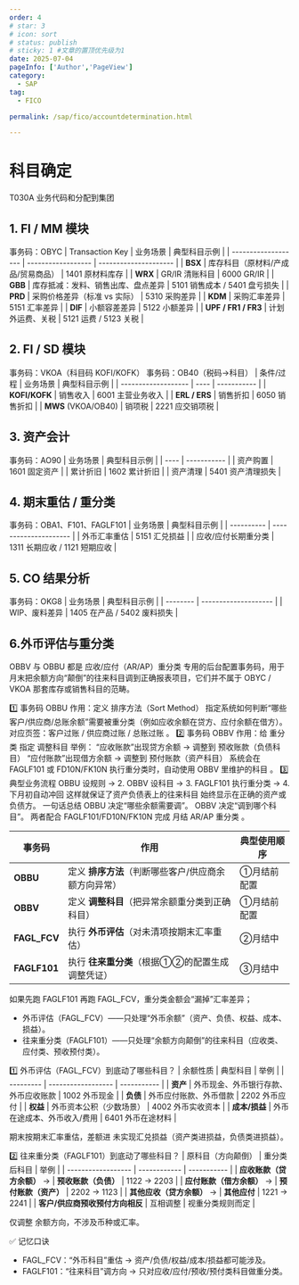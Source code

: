```yaml
---
order: 4
# star: 3
# icon: sort
# status: publish
# sticky: 1 #文章的置顶优先级为1
date: 2025-07-04
pageInfo: ['Author','PageView']
category:
  - SAP
tag:
  - FICO

permalink: /sap/fico/accountdetermination.html

---
```



# 科目确定
<!-- :::tip
::: -->
<!-- 摘要截止标签 -->
<!-- more -->


T030A 业务代码和分配到集团

## 1. FI / MM 模块

事务码：OBYC
| Transaction Key     | 业务场景               | 典型科目示例                |
| ------------------- | ------------------ | --------------------- |
| **BSX**             | 库存科目（原材料/产成品/贸易商品） | 1401 原材料库存            |
| **WRX**             | GR/IR 清账科目         | 6000 GR/IR            |
| **GBB**             | 库存抵减：发料、销售出库、盘点差异  | 5101 销售成本 / 5401 盘亏损失 |
| **PRD**             | 采购价格差异（标准 vs 实际）   | 5310 采购差异             |
| **KDM**             | 采购汇率差异             | 5151 汇率差异             |
| **DIF**             | 小额容差差异             | 5122 小额差异             |
| **UPF / FR1 / FR3** | 计划外运费、关税           | 5121 运费 / 5123 关税     |



## 2. FI / SD 模块
事务码：VKOA（科目码 KOFI/KOFK）
事务码：OB40（税码→科目）
| 条件/过程               | 业务场景 | 典型科目示例      |
| ------------------- | ---- | ----------- |
| **KOFI/KOFK**       | 销售收入 | 6001 主营业务收入 |
| **ERL / ERS**       | 销售折扣 | 6050 销售折扣   |
| **MWS** (VKOA/OB40) | 销项税  | 2221 应交销项税  |


## 3. 资产会计
事务码：AO90
| 业务场景 | 典型科目示例      |
| ---- | ----------- |
| 资产购置 | 1601 固定资产   |
| 累计折旧 | 1602 累计折旧   |
| 资产清理 | 5401 资产清理损失 |


## 4. 期末重估 / 重分类
事务码：OBA1、F101、FAGLF101
| 业务场景       | 典型科目示例                |
| ---------- | --------------------- |
| 外币汇率重估     | 5151 汇兑损益             |
| 应收/应付长期重分类 | 1311 长期应收 / 1121 短期应收 |



## 5. CO 结果分析
事务码：OKG8
| 业务场景     | 典型科目示例               |
| -------- | -------------------- |
| WIP、废料差异 | 1405 在产品 / 5402 废料损失 |




## 6.外币评估与重分类
OBBV 与 OBBU 都是 应收/应付（AR/AP）重分类 专用的后台配置事务码，用于 月末把余额方向“颠倒”的往来科目调到正确报表项目，它们并不属于 OBYC / VKOA 那套库存或销售科目的范畴。

1️⃣ 事务码 OBBU
作用：定义 排序方法（Sort Method）
指定系统如何判断“哪些客户/供应商/总账余额”需要被重分类（例如应收余额在贷方、应付余额在借方）。
对应页签：客户过账 / 供应商过账 / 总账过账 。
2️⃣ 事务码 OBBV
作用：给 重分类 指定 调整科目
举例：
“应收账款”出现贷方余额 → 调整到 预收账款（负债科目）
“应付账款”出现借方余额 → 调整到 预付账款（资产科目）
系统会在 FAGLF101 或 FD10N/FK10N 执行重分类时，自动使用 OBBV 里维护的科目 。
3️⃣ 典型业务流程
OBBU 设规则 → 2. OBBV 设科目 → 3. FAGLF101 执行重分类 → 4. 下月初自动冲回
这样就保证了资产负债表上的往来科目 始终显示在正确的资产或负债方。
一句话总结
OBBU 决定“哪些余额需要调”。
OBBV 决定“调到哪个科目”。
两者配合 FAGLF101/FD10N/FK10N 完成 月结 AR/AP 重分类 。



| 事务码           | 作用                            | 典型使用顺序 |
| ------------- | ----------------------------- | ------ |
| **OBBU**      | 定义 **排序方法**（判断哪些客户/供应商余额方向异常） | ①月结前配置 |
| **OBBV**      | 定义 **调整科目**（把异常余额重分类到正确科目）    | ①月结前配置 |
| **FAGL\_FCV** | 执行 **外币评估**（对未清项按期末汇率重估）      | ②月结中   |
| **FAGLF101**  | 执行 **往来重分类**（根据①②的配置生成调整凭证）   | ③月结中   |

如果先跑 FAGLF101 再跑 FAGL_FCV，重分类金额会“漏掉”汇率差异；


* 外币评估（FAGL_FCV）——只处理“外币余额”（资产、负债、权益、成本、损益）。
* 往来重分类（FAGLF101）——只处理“余额方向颠倒”的往来科目（应收类、应付类、预收预付类）。

1️⃣ 外币评估（FAGL_FCV）到底动了哪些科目？
| 余额性质      | 典型科目               | 举例          |
| --------- | ------------------ | ----------- |
| **资产**    | 外币现金、外币银行存款、外币应收账款 | 1002 外币现金   |
| **负债**    | 外币应付账款、外币借款        | 2202 外币应付   |
| **权益**    | 外币资本公积（少数场景）       | 4002 外币实收资本 |
| **成本/损益** | 外币在途成本、外币收入/费用     | 6401 外币在途材料 |

期末按期末汇率重估，差额进 未实现汇兑损益（资产类进损益，负债类进损益）。



2️⃣ 往来重分类（FAGLF101）到底动了哪些科目？
| 原科目（方向颠倒）          | 重分类后科目       | 举例          |
| ------------------ | ------------ | ----------- |
| **应收账款（贷方余额）** →   | **预收账款（负债）** | 1122 → 2203 |
| **应付账款（借方余额）** →   | **预付账款（资产）** | 2202 → 1123 |
| **其他应收（贷方余额）** →   | **其他应付**     | 1221 → 2241 |
| **客户/供应商预收预付方向相反** | 互相调整         | 视重分类规则而定    |

仅调整 余额方向，不涉及币种或汇率。

✅ 记忆口诀
* FAGL_FCV：“外币科目”重估 → 资产/负债/权益/成本/损益都可能涉及。
* FAGLF101：“往来科目”调方向 → 只对应收/应付/预收/预付类科目做重分类。

